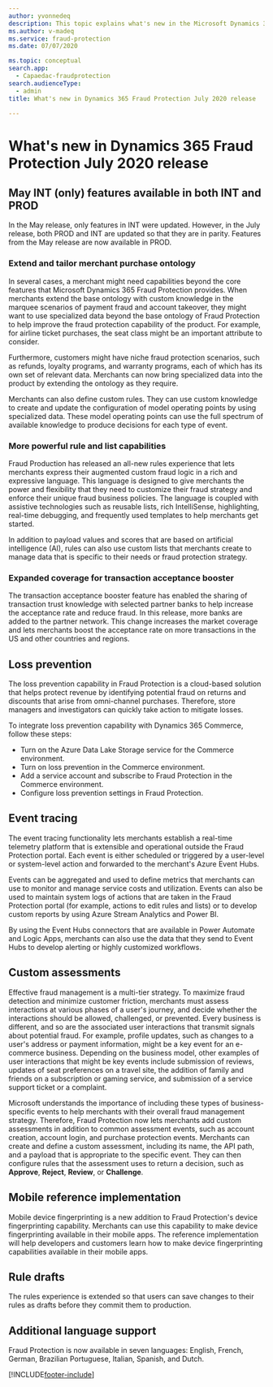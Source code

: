 ```yaml
---
author: yvonnedeq
description: This topic explains what's new in the Microsoft Dynamics 365 Fraud Protection July 2020 release.
ms.author: v-madeq
ms.service: fraud-protection
ms.date: 07/07/2020

ms.topic: conceptual
search.app: 
  - Capaedac-fraudprotection
search.audienceType:
  - admin
title: What's new in Dynamics 365 Fraud Protection July 2020 release

---
```


# What's new in Dynamics 365 Fraud Protection July 2020 release 

## May INT (only) features available in both INT and PROD

In the May release, only features in INT were updated. However, in the July release, both PROD and INT are updated so that they are in parity. Features from the May release are now available in PROD.

### Extend and tailor merchant purchase ontology

In several cases, a merchant might need capabilities beyond the core features that Microsoft Dynamics 365 Fraud Protection provides. When merchants extend the base ontology with custom knowledge in the marquee scenarios of payment fraud and account takeover, they might want to use specialized data beyond the base ontology of Fraud Protection to help improve the fraud protection capability of the product. For example, for airline ticket purchases, the seat class might be an important attribute to consider.

Furthermore, customers might have niche fraud protection scenarios, such as refunds, loyalty programs, and warranty programs, each of which has its own set of relevant data. Merchants can now bring specialized data into the product by extending the ontology as they require.

Merchants can also define custom rules. They can use custom knowledge to create and update the configuration of model operating points by using specialized data. These model operating points can use the full spectrum of available knowledge to produce decisions for each type of event.

### More powerful rule and list capabilities

Fraud Production has released an all-new rules experience that lets merchants express their augmented custom fraud logic in a rich and expressive language. This language is designed to give merchants the power and flexibility that they need to customize their fraud strategy and enforce their unique fraud business policies. The language is coupled with assistive technologies such as reusable lists, rich IntelliSense, highlighting, real-time debugging, and frequently used templates to help merchants get started.

In addition to payload values and scores that are based on artificial intelligence (AI), rules can also use custom lists that merchants create to manage data that is specific to their needs or fraud protection strategy.

### Expanded coverage for transaction acceptance booster

The transaction acceptance booster feature has enabled the sharing of transaction trust knowledge with selected partner banks to help increase the acceptance rate and reduce fraud. In this release, more banks are added to the partner network. This change increases the market coverage and lets merchants boost the acceptance rate on more transactions in the US and other countries and regions.

## Loss prevention

The loss prevention capability in Fraud Protection is a cloud-based solution that helps protect revenue by identifying potential fraud on returns and discounts that arise from omni-channel purchases. Therefore, store managers and investigators can quickly take action to mitigate losses.

To integrate loss prevention capability with Dynamics 365 Commerce, follow these steps:

-	Turn on the Azure Data Lake Storage service for the Commerce environment.
-	Turn on loss prevention in the Commerce environment.
-	Add a service account and subscribe to Fraud Protection in the Commerce environment.
-	Configure loss prevention settings in Fraud Protection.

## Event tracing

The event tracing functionality lets merchants establish a real-time telemetry platform that is extensible and operational outside the Fraud Protection portal. Each event is either scheduled or triggered by a user-level or system-level action and forwarded to the merchant's Azure Event Hubs.

Events can be aggregated and used to define metrics that merchants can use to monitor and manage service costs and utilization. Events can also be used to maintain system logs of actions that are taken in the Fraud Protection portal (for example, actions to edit rules and lists) or to develop custom reports by using Azure Stream Analytics and Power BI.

By using the Event Hubs connectors that are available in Power Automate and Logic Apps, merchants can also use the data that they send to Event Hubs to develop alerting or highly customized workflows.

## Custom assessments

Effective fraud management is a multi-tier strategy. To maximize fraud detection and minimize customer friction, merchants must assess interactions at various phases of a user's journey, and decide whether the interactions should be allowed, challenged, or prevented. Every business is different, and so are the associated user interactions that transmit signals about potential fraud. For example, profile updates, such as changes to a user's address or payment information, might be a key event for an e-commerce business. Depending on the business model, other examples of user interactions that might be key events include submission of reviews, updates of seat preferences on a travel site, the addition of family and friends on a subscription or gaming service, and submission of a service support ticket or a complaint.

Microsoft understands the importance of including these types of business-specific events to help merchants with their overall fraud management strategy. Therefore, Fraud Protection now lets merchants add custom assessments in addition to common assessment events, such as account creation, account login, and purchase protection events. Merchants can create and define a custom assessment, including its name, the API path, and a payload that is appropriate to the specific event. They can then configure rules that the assessment uses to return a decision, such as **Approve**, **Reject**, **Review**, or **Challenge**.

## Mobile reference implementation

Mobile device fingerprinting is a new addition to Fraud Protection's device fingerprinting capability. Merchants can use this capability to make device fingerprinting available in their mobile apps. The reference implementation will help developers and customers learn how to make device fingerprinting capabilities available in their mobile apps.

## Rule drafts

The rules experience is extended so that users can save changes to their rules as drafts before they commit them to production.

## Additional language support

Fraud Protection is now available in seven languages: English, French, German, Brazilian Portuguese, Italian, Spanish, and Dutch.


[!INCLUDE[footer-include](includes/footer-banner.md)]
